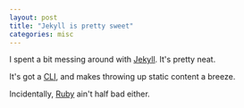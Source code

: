 ```yaml
---
layout: post
title: "Jekyll is pretty sweet"
categories: misc
---
```


I spent a bit messing around with [Jekyll](https://jekyllrb.com/). It's pretty neat.

It's got a [CLI](https://jekyllrb.com/docs/usage/), and makes throwing up static content a breeze.

Incidentally, [Ruby](https://www.ruby-lang.org/) ain't half bad either.
